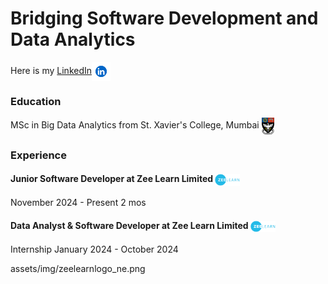 # Bridging Software Development and Data Analytics

Here is my [LinkedIn](https://www.linkedin.com/in/karthikchauhan)<a href="https://www.linkedin.com/in/karthikchauhan"><img src="assets/img/lnkin.png" width="30px" style="vertical-align: middle;"></a>

### Education
MSc in Big Data Analytics from St. Xavier's College, Mumbai <img src="assets/img/St._Xavier's_College,_Mumbai_crest.png" width="20px" style="vertical-align: middle;">

### Experience

#### Junior Software Developer at Zee Learn Limited  <img src="assets/img/zeelearnlogo_ne.png" width="40px" style="vertical-align: middle;">
November 2024 - Present 2 mos

#### Data Analyst & Software Developer at Zee Learn Limited <img src="assets/img/zeelearnlogo_ne.png" width="40px" style="vertical-align: middle;">
Internship
January 2024 - October 2024

assets/img/zeelearnlogo_ne.png
